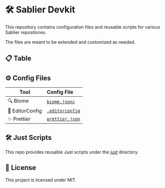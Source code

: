 # 🛠️ Sablier Devkit

This repository contains configuration files and reusable scripts for various Sablier repositories.

The files are meant to be extended and customized as needed.

## 📋 Table

## ⚙️ Config Files

| Tool            | Config File                           |
| --------------- | :------------------------------------ |
| 🔍 Biome        | [`biome.jsonc`](./biome.jsonc)        |
| 📝 EditorConfig | [`.editorconfig`](./.editorconfig)    |
| ✨ Prettier     | [`prettier.json`](./.prettierrc.json) |

## 🛠️ Just Scripts

This repo provides reusable Just scripts under the [just](./just) directory.

## 📄 License

This project is licensed under MIT.
